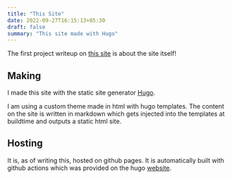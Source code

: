 ```yaml
---
title: "This Site"
date: 2022-09-27T16:15:13+05:30
draft: false
summary: "This site made with Hugo"
---
```


The first project writeup on [this site]() is about the site itself!

## Making

I made this site with the static site generator [Hugo](https://gohugo.io/).

I am using a custom theme made in html with hugo templates. The content on the site is written in markdown which gets injected into the templates at buildtime and outputs a static html site.

## Hosting

It is, as of writing this, hosted on github pages. It is automatically built with github actions which was provided on the hugo [website](https://gohugo.io/hosting-and-deployment/hosting-on-github/).
